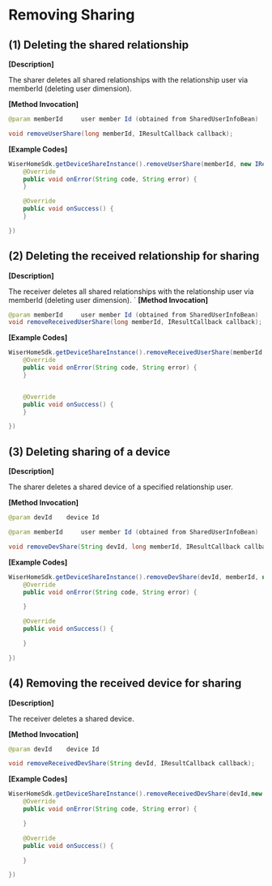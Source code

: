 # Removing Sharing

## (1) Deleting the shared relationship

**[Description]**

The sharer deletes all shared relationships with the relationship user via memberId (deleting user dimension).

**[Method Invocation]**
```java
@param memberId 	user member Id (obtained from SharedUserInfoBean)

void removeUserShare(long memberId, IResultCallback callback);
```
**[Example Codes]**
```java
WiserHomeSdk.getDeviceShareInstance().removeUserShare(memberId, new IResultCallback() {
    @Override
    public void onError(String code, String error) {
    }

    @Override
    public void onSuccess() {
    }

})
```
## (2) Deleting the received relationship for sharing

**[Description]**

The receiver deletes all shared relationships with the relationship user via memberId (deleting user dimension).
`
**[Method Invocation]**
```java
@param memberId 	user member Id (obtained from SharedUserInfoBean)
void removeReceivedUserShare(long memberId, IResultCallback callback);
```
**[Example Codes]**
```java
WiserHomeSdk.getDeviceShareInstance().removeReceivedUserShare(memberId, new IResultCallback() {
    @Override
    public void onError(String code, String error) {
    }


    @Override
    public void onSuccess() {
    }

})
```
## (3) Deleting sharing of a device

**[Description]**

The sharer deletes a shared device of a specified relationship user.

**[Method Invocation]**
```java
@param devId	device Id

@param memberId 	user member Id (obtained from SharedUserInfoBean)

void removeDevShare(String devId, long memberId, IResultCallback callback);
```
**[Example Codes]**
```java
WiserHomeSdk.getDeviceShareInstance().removeDevShare(devId, memberId, new IResultCallback() {
    @Override
    public void onError(String code, String error) {

    }

    @Override
    public void onSuccess() {

    }

})
```
## (4) Removing the received device for sharing

**[Description]**

The receiver deletes a shared device.

**[Method Invocation]**
```java
@param devId	device Id

void removeReceivedDevShare(String devId, IResultCallback callback);
```
**[Example Codes]**
```java
WiserHomeSdk.getDeviceShareInstance().removeReceivedDevShare(devId,new IResultCallback() {
    @Override
    public void onError(String code, String error) {

    }

    @Override
    public void onSuccess() {

    }

})
```
